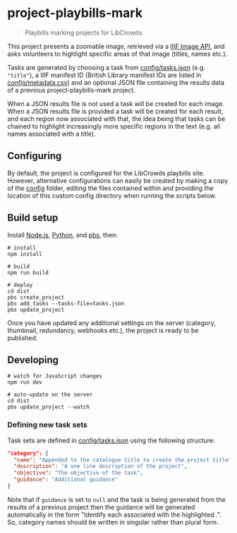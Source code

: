 # project-playbills-mark

> Playbills marking projects for LibCrowds.

This project presents a zoomable image, retrieved via a [IIIF Image API](http://iiif.io/api/image/2.1/), and asks volunteers to highlight specific
areas of that image (titles, names etc.).

Tasks are generated by choosing a task from
[config/tasks.json](config/tasks.json) (e.g. `"title"`), a
IIIF manifest ID (British Library manifest IDs are listed in
[config/metadata.csv](src/data/metadata.csv)) and an optional JSON file
containing the results data of a previous project-playbills-mark project.

When a JSON results file is not used a task will be created for each image.
When a JSON results file is provided a task will be created for each result,
and each region now associated with that, the idea being that tasks can be
chained to highlight increasingly more specific regions in the text (e.g. all
names associated with a title).

## Configuring

By default, the project is configured for the LibCrowds playbills site. However, alternative configurations can easily be created by making a copy of the
[config](config) folder, editing the files contained within and providing the location of this custom config directory when running the scripts below.

## Build setup

Install [Node.js](https://nodejs.org/en/),
[Python](https://www.python.org/downloads/), and
[pbs](https://github.com/Scifabric/pbs), then:

```
# install
npm install

# build
npm run build

# deploy
cd dist
pbs create_project
pbs add_tasks --tasks-file=tasks.json
pbs update_project
```

Once you have updated any additional settings on the server (category,
thumbnail, redundancy, webhooks etc.), the project is ready to be published.

## Developing

```
# watch for JavaScript changes
npm run dev

# auto-update on the server
cd dist
pbs update_project --watch
```

### Defining new task sets

Task sets are defined in [config/tasks.json](config/tasks.json) using the
following structure:

``` json
"category": {
  "name": "Appended to the catalogue title to create the project title",
  "description": "A one line description of the project",
  "objective": "The objective of the task",
  "guidance": "Additional guidance"
}
```

Note that if `guidance` is set to `null` and the task is being generated
from the results of a previous project then the guidance will be generated automatically in the form "Identify each *<category>* associated with
the highlighted *<parent task category>*.". So, category names should be
written in singular rather than plural form.

